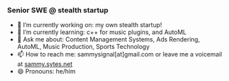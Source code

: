 ### Senior SWE @ stealth startup

- 🔭 I’m currently working on: my own stealth startup!
- 🌱 I’m currently learning: c++ for music plugins, and AutoML
- 💬 Ask me about: Content Management Systems, Ads Rendering, AutoML, Music Production, Sports Technology
- 📫 How to reach me: sammysignal[at]gmail.com or leave me a voicemail at [sammy.sytes.net](https://sammy.sytes.net/)
- 😄 Pronouns: he/him

<!--
**sammysignal/sammysignal** is a ✨ _special_ ✨ repository because its `README.md` (this file) appears on your GitHub profile.

Here are some ideas to get you started:

- 🔭 I’m currently working on ...
- 🌱 I’m currently learning ...
- 👯 I’m looking to collaborate on ...
- 🤔 I’m looking for help with ...
- 💬 Ask me about ...
- 📫 How to reach me: ...
- 😄 Pronouns: ...
- ⚡ Fun fact: ...
-->
